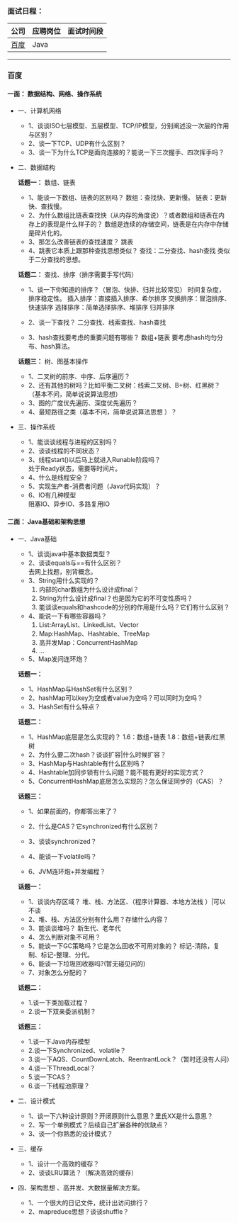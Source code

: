 ### **面试日程：** 

| 公司 | 应聘岗位 |面试时间段 |
| :------------- |:-------------|:-------------|
|[百度](#baidu) | Java |   |

----
### <a id="baidu"> 百度 </a>
#### **一面：** 数据结构、网络、操作系统
    
- 一、计算机网络
    - 1、谈谈ISO七层模型、五层模型、TCP/IP模型，分别阐述没一次层的作用与区别？
    - 2、谈一下TCP、UDP有什么区别？
    - 3、谈一下为什么TCP是面向连接的？能说一下三次握手、四次挥手吗？

- 二、数据结构
        
    **话题一：** 数组、链表 
    - 1、能谈一下数组、链表的区别吗？
     数组：查找快、更新慢。
     链表：更新快、查找慢。
    - 2、为什么数组比链表查找快（从内存的角度说）？或者数组和链表在内存上的表现是什么样子的？
     数组是连续的存储空间，链表是在内存中存储是碎片化的。
    - 3、那怎么改善链表的查找速度？
     跳表
    - 4、跳表它本质上跟那种查找思想类似？
     查找：二分查找、hash查找
     类似于二分查找的思想。

    **话题二：** 查找、排序（排序需要手写代码） <br>
    
    - 1、谈一下你知道的排序？（冒泡、快排、归并比较常见） 时间复杂度，排序稳定性。
     插入排序：直接插入排序、希尔排序
     交换排序：冒泡排序、快速排序
     选择排序：简单选择排序、堆排序
     归并排序
 
    - 2、谈一下查找？
    二分查找、线索查找、hash查找

    - 3、hash查找要考虑的重要问题有哪些？
     数组+链表
     要考虑hash均匀分布、hash算法。

    **话题三：** 树、图基本操作
    - 1、二叉树的前序、中序、后序遍历？
    - 2、还有其他的树吗？比如平衡二叉树：线索二叉树、B+树、红黑树？（基本不问，简单说说算法思想）
    - 3、图的广度优先遍历、深度优先遍历？
    - 4、最短路径之类（基本不问，简单说说算法思想 ）？

- 三、操作系统
    - 1、能谈谈线程与进程的区别吗？
    - 2、谈谈线程的不同状态？
    - 3、线程start()以后马上就进入Runable阶段吗？ <br>
        处于Ready状态，需要等时间片。
    - 4、什么是线程安全？
    - 5、实现生产者-消费者问题（Java代码实现）？
    - 6、IO有几种模型 <br>
        阻塞IO、异步IO、多路复用IO


#### **二面：** Java基础和架构思想
- 一、Java基础
    - 1、谈谈java中基本数据类型？
    - 2、谈谈equals与==有什么区别？ <br>
    去网上找题，别背概念。
    - 3、String用什么实现的？
        1. 内部的char数组为什么设计成final？
        2. String为什么设计成final？也是因为它的不可变性质吗？
        3. 能谈谈equals和hashcode的分别的作用是什么吗？它们有什么区别？
    - 4、能说一下有哪些容器吗？
        1. List:ArrayList、LinkedList、Vector
        2. Map:HashMap、Hashtable、TreeMap
        3. 高并发Map：ConcurrentHashMap     
        4. ...
    - 5、Map发问连环炮？

    **话题一：**

   - 1、HashMap与HashSet有什么区别？
   - 2、hashMap可以key为空或者value为空吗？可以同时为空吗？
   - 3、HashSet有什么特点？
   
    **话题二：**

    - 1、HashMap底层是怎么实现的？
      1.6：数组+链表
      1.8：数组+链表/红黑树
    - 2、为什么要二次hash？谈谈扩容|什么时候扩容？     
    - 3、HashMap与Hashtable有什么区别吗？
    - 4、Hashtable加同步锁有什么问题？能不能有更好的实现方式？
    - 5、ConcurrentHashMap底层怎么实现的？怎么保证同步的（CAS）？

    **话题三：**

    - 1、如果前面的，你都答出来了？
    - 2、什么是CAS？它synchronized有什么区别？
    - 3、谈谈synchronized？
    - 4、能谈一下volatile吗？

    - 6、JVM连环炮+并发编程？
    
    **话题一：**

    - 1、谈谈内存区域？
        堆、栈、方法区、（程序计算器、本地方法栈 ）|可以不谈
    - 2、堆、栈、方法区分别有什么用？存储什么内容？
    - 3、能谈谈堆吗？
        新生代、老年代
    - 4、怎么判断对象不可用？
    - 5、能谈一下GC策略吗？它是怎么回收不可用对象的？
      标记-清除，复制、标记-整理、分代。
    - 6、能谈一下垃圾回收器吗?(暂无碰见问的)
    - 7、对象怎么分配的？

    **话题二：**

    - 1.谈一下类加载过程？
    - 2.谈一下双亲委派机制？
    
    **话题三：**

    - 1.谈一下Java内存模型
    - 2.谈一下Synchronized、volatile？
    - 3.谈一下AQS、CountDownLatch、ReentrantLock？（暂时还没有人问）
    - 4.谈一下ThreadLocal？
    - 5.谈一下CAS？
    - 6.谈一下线程池原理？
 

- 二、设计模式
    - 1、谈一下六种设计原则？开闭原则什么意思？里氏XX是什么意思？
    - 2、写一个单例模式？后续自己扩展各种的优缺点？
    - 3、谈一个你熟悉的设计模式？

- 三、缓存
    - 1、设计一个高效的缓存？
    - 2、谈谈LRU算法？（解决高效的缓存）

- 四、架构思想 、高并发、大数据量解决方案。
    - 1、一个很大的日记文件，统计出访问排行？
    - 2、mapreduce思想？谈谈shuffle？





    
    
    
 
